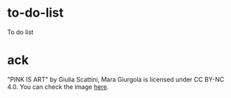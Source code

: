 # to-do-list
To do list

# ack

"PINK IS ART" by Giulia Scattini, Mara Giurgola is licensed under CC BY-NC 4.0. You can check the image [here](https://search.creativecommons.org/photos/dc7b9aa2-394b-45aa-a7ef-575d477572a0).